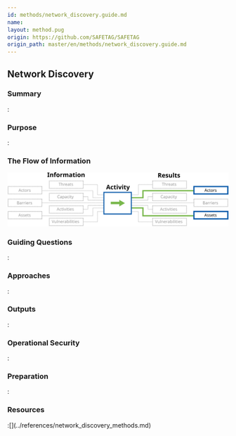 ```yaml
---
id: methods/network_discovery.guide.md
name: 
layout: method.pug
origin: https://github.com/SAFETAG/SAFETAG
origin_path: master/en/methods/network_discovery.guide.md
---
```

## Network Discovery

### Summary
:[](../methods/network_discovery/summary.md)
### Purpose
:[](../methods/network_discovery/purpose.md)
### The Flow of Information
![ Information Flow](images/info_flows/network_discovery.svg)

### Guiding Questions
:[](../methods/network_discovery/guiding_questions.md)
### Approaches
:[](../methods/network_discovery/approaches.md)
### Outputs
:[](../methods/network_discovery/output.md)
### Operational Security
:[](../methods/network_discovery/operational_security.md)
### Preparation
:[](../methods/network_discovery/preparation.md)



### Resources
<div class="greybox">
:[](../references/network_discovery_methods.md)
</div>


